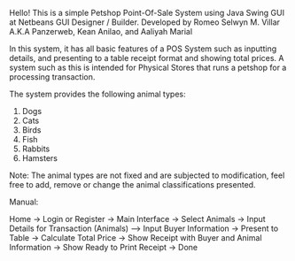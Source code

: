 Hello! This is a simple Petshop Point-Of-Sale System using Java Swing GUI at Netbeans GUI Designer / Builder. Developed by Romeo Selwyn M. Villar A.K.A Panzerweb, Kean Anilao, and Aaliyah Marial

In this system, it has all basic features of a POS System such as inputting details, and presenting to a table receipt format and showing total prices.
A system such as this is intended for Physical Stores that runs a petshop for a processing transaction.

The system provides the following animal types:

1. Dogs
2. Cats
3. Birds
4. Fish
5. Rabbits
6. Hamsters

Note: The animal types are not fixed and are subjected to modification, feel free to add, remove or change the animal classifications presented.

Manual:

Home -> Login or Register -> Main Interface -> Select Animals -> Input Details for Transaction (Animals) --> Input Buyer Information -> Present to Table -> Calculate Total Price -> 
Show Receipt with Buyer and Animal Information -> Show Ready to Print Receipt -> Done 

